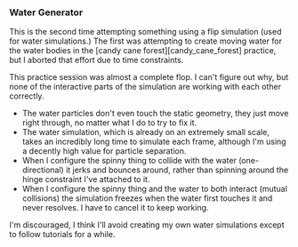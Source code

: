 ### Water Generator

This is the second time attempting something using a flip simulation (used for
water simulations.) The first was attempting to create moving water for the
water bodies in the [candy cane forest][candy_cane_forest] practice, but I
aborted that effort due to time constraints.

This practice session was almost a complete flop. I can't figure out why,
but none of the interactive parts of the simulation are working with each other
correctly.

- The water particles don't even touch the static geometry, they just
  move right through, no matter what I do to try to fix it.
- The water simulation, which is already on an extremely small scale,
  takes an incredibly long time to simulate each frame, although I'm
  using a decently high value for particle separation.
- When I configure the spinny thing to collide with the water
  (one-directional) it jerks and bounces around, rather than spinning
  around the hinge constraint I've attached to it.
- When I configure the spinny thing and the water to both interact
  (mutual collisions) the simulation freezes when the water first touches
  it and never resolves. I have to cancel it to keep working.

I'm discouraged, I think I'll avoid creating my own water simulations except
to follow tutorials for a while.
